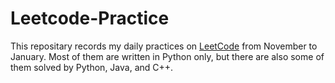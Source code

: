 # Leetcode-Practice

This repositary records my daily practices on [LeetCode](https://leetcode.com/y1wen/) from November to January. Most of them are written in Python only, but there are also some of them solved by Python, Java, and C++.
